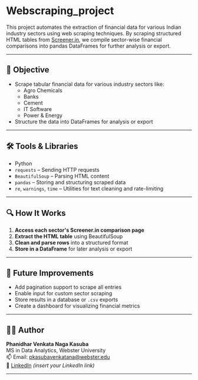 # Webscraping_project
This project automates the extraction of financial data for various Indian industry sectors using web scraping techniques. By scraping structured HTML tables from [Screener.in](https://www.screener.in), we compile sector-wise financial comparisons into pandas DataFrames for further analysis or export.

---

## 🎯 Objective

- Scrape tabular financial data for various industry sectors like:
  - Agro Chemicals
  - Banks
  - Cement
  - IT Software
  - Power & Energy
- Structure the data into DataFrames for analysis or export

---

## 🛠️ Tools & Libraries

- Python
- `requests` – Sending HTTP requests
- `BeautifulSoup` – Parsing HTML content
- `pandas` – Storing and structuring scraped data
- `re`, `warnings`, `time` – Utilities for text cleaning and rate-limiting

---

## 🔍 How It Works

1. **Access each sector's Screener.in comparison page**
2. **Extract the HTML table** using BeautifulSoup
3. **Clean and parse rows** into a structured format
4. **Store in a DataFrame** for later analysis or export

---


## 🚀 Future Improvements

- Add pagination support to scrape all entries
- Enable input for custom sector scraping
- Store results in a database or `.csv` exports
- Create a dashboard for visualizing financial metrics

---

## 👨‍💻 Author

**Phanidhar Venkata Naga Kasuba**  
MS in Data Analytics, Webster University  
📫 Email: pkasubavenkatana@webster.edu  
🔗 [LinkedIn](https://www.linkedin.com/in/YOUR_USERNAME) *(insert your LinkedIn link)*

---
